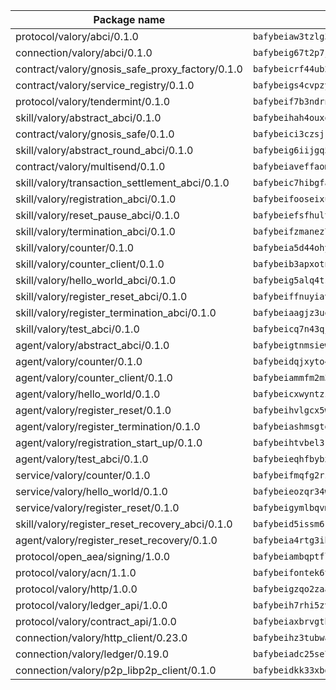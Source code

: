 | Package name                                                  | Package hash                                                  |
| ------------------------------------------------------------- | ------------------------------------------------------------- |
| protocol/valory/abci/0.1.0                                    | `bafybeiaw3tzlg3rkvnn5fcufblktmfwngmxugn4yo7pyjp76zz6aqtqcay` |
| connection/valory/abci/0.1.0                                  | `bafybeig67t2p7jwhjqwmrszeeyrpcs5v2pld62r5jbakwmf7fqwczpygn4` |
| contract/valory/gnosis_safe_proxy_factory/0.1.0               | `bafybeicrf44ub2kauwxan3zfbdmeqb2ae7xhftwucevr7q42bwho5oqcoa` |
| contract/valory/service_registry/0.1.0                        | `bafybeigs4cvpzyubnyw4cblgzqgkvrkrbpzsexxppcufxvssltxyx3ahua` |
| protocol/valory/tendermint/0.1.0                              | `bafybeif7b3ndrnwunl6s42e2cd6cu5hxruiimz3lwixb3r6um2lsldgldi` |
| skill/valory/abstract_abci/0.1.0                              | `bafybeihah4ouxqvdratxyqvluslxcv6k7rbmwygbh2e4gncrm4r4gqp23q` |
| contract/valory/gnosis_safe/0.1.0                             | `bafybeici3czsjrkeby4j3cppb2syrvmo3fx7ivi2bw3acevo4fzrf7kbui` |
| skill/valory/abstract_round_abci/0.1.0                        | `bafybeig6iijgq5t4cei4zdvjcoiyecthstxlnpkvjva27xg4k4fk73vodu` |
| contract/valory/multisend/0.1.0                               | `bafybeiaveffaomsnmsc5hx62o77u7ilma6eipox7m5lrwa56737ektva3i` |
| skill/valory/transaction_settlement_abci/0.1.0                | `bafybeic7hibgfad7saeq6i4oexrrqh6inlycnfhi7k6maoj57irsjyowkm` |
| skill/valory/registration_abci/0.1.0                          | `bafybeifooseixubs274cqj43koadaijpl4lfnsy6ndehan7elu6t4bpdke` |
| skill/valory/reset_pause_abci/0.1.0                           | `bafybeiefsfhultb644aqq7vfhlqupbpj3tj5rtewt3ero2jj4nfwdjulim` |
| skill/valory/termination_abci/0.1.0                           | `bafybeifzmanez745wqizkrh4l6yuf6aqpwnjenexyzzeiua6grpclktk24` |
| skill/valory/counter/0.1.0                                    | `bafybeia5d44ohyko45xj44bts7r3gahj2bpcd4sf76g2x4qbttj3f2f4fm` |
| skill/valory/counter_client/0.1.0                             | `bafybeib3apxotnry7gt6a5q2cesdobjlcb5bjqjuzwnp4f5naozbiyxvja` |
| skill/valory/hello_world_abci/0.1.0                           | `bafybeig5alq4tsp5amvconvs33szhawummetlk3ztgwm66r6w7ebqtp3jm` |
| skill/valory/register_reset_abci/0.1.0                        | `bafybeiffnuyiavrxiqqkcbazkrfqtoufe3o74qf3f3co3et25iuh4jl3e4` |
| skill/valory/register_termination_abci/0.1.0                  | `bafybeiaagjz3uqkhyzokeucfza4gjm6w3rjw3sjryd5nxqpnxrrtdc5wfq` |
| skill/valory/test_abci/0.1.0                                  | `bafybeicq7n43qjsutspi75z2rehrxncpdvemtzsqtcovf56b566vk4ymja` |
| agent/valory/abstract_abci/0.1.0                              | `bafybeigtnmsiew5yxjgoitnqnkzj7gufynkyodxnjnpxfje3acu6foeueq` |
| agent/valory/counter/0.1.0                                    | `bafybeidqjxyto4lw2amhgshr2mje6nsljsa4kuwjsoy7ww3i74ttaxd2wm` |
| agent/valory/counter_client/0.1.0                             | `bafybeiammfm2m3xatutqrn6xxp7tty3bzynqjqwjjiygezvcrbbnrf62o4` |
| agent/valory/hello_world/0.1.0                                | `bafybeicxwyntzzmu7onuyaietdyen3xbtt5lzcj7g36shprjwdh4urg2rm` |
| agent/valory/register_reset/0.1.0                             | `bafybeihvlgcx5wke26zdn3qssbf7ajp72ww73gwbk467clu6ou5fkux7nu` |
| agent/valory/register_termination/0.1.0                       | `bafybeiashmsgtgrxs4256hqvtv5pqoo7tddykknfnpd2rd7bqlssvy4u6q` |
| agent/valory/registration_start_up/0.1.0                      | `bafybeihtvbel3kew3rdq625l7xv6btw6n7rwidgdk7i2webccbdvuaj2fe` |
| agent/valory/test_abci/0.1.0                                  | `bafybeieqhfbybxje7dnzvcygzmzkwl5q7u3qjbustvdsua7pvc5yr6gb2m` |
| service/valory/counter/0.1.0                                  | `bafybeifmqfg2rzphxoepjko7db5vvv5wvzek4opfi7rzgsjmr4vwj6ctua` |
| service/valory/hello_world/0.1.0                              | `bafybeieozqr34wngwztkxqminfg76cvbnpxcle6lyzx2cldaa3242pam3q` |
| service/valory/register_reset/0.1.0                           | `bafybeigymlbqvmxzrfzpuznek7pa7r3fvc6lshzy5n34f54dyz4wakf3g4` |
| skill/valory/register_reset_recovery_abci/0.1.0               | `bafybeid5issm6rmtdtxjoplw6733edmc2rn24yimzljueaq2bqfsdjg77y` |
| agent/valory/register_reset_recovery/0.1.0                    | `bafybeia4rtg3ib77et4hprvy46d6fa6vpw4izi2csf62autoqhqszphnpi` |
| protocol/open_aea/signing/1.0.0                               | `bafybeiambqptflge33eemdhis2whik67hjplfnqwieoa6wblzlaf7vuo44` |
| protocol/valory/acn/1.1.0                                     | `bafybeifontek6tvaecatoauiule3j3id6xoktpjubvuqi3h2jkzqg7zh7a` |
| protocol/valory/http/1.0.0                                    | `bafybeigzqo2zaakcjtzzsm6dh4x73v72xg6ctk6muyp5uq5ueb7y34fbxy` |
| protocol/valory/ledger_api/1.0.0                              | `bafybeih7rhi5zvfvwakx5ifgxsz2cfipeecsh7bm3gnudjxtvhrygpcftq` |
| protocol/valory/contract_api/1.0.0                            | `bafybeiaxbrvgtbdrh4lslskuxyp4awyr4whcx3nqq5yrr6vimzsxg5dy64` |
| connection/valory/http_client/0.23.0                          | `bafybeihz3tubwado7j3wlivndzzuj3c6fdsp4ra5r3nqixn3ufawzo3wii` |
| connection/valory/ledger/0.19.0                               | `bafybeiadc25se7dgnn4mufztwpzdono4xsfs45qknzdqyi3gckn6ccuv44` |
| connection/valory/p2p_libp2p_client/0.1.0                     | `bafybeidkk33xbga54szmitk6uwsi3ef56hbbdbuasltqtiyki34hgfpnxa` |
